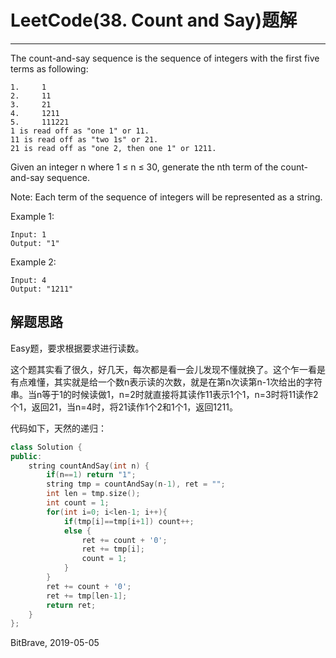 # LeetCode(38. Count and Say)题解
------
The count-and-say sequence is the sequence of integers with the first five terms as following:

    1.     1
    2.     11
    3.     21
    4.     1211
    5.     111221
    1 is read off as "one 1" or 11.
    11 is read off as "two 1s" or 21.
    21 is read off as "one 2, then one 1" or 1211.

Given an integer n where 1 ≤ n ≤ 30, generate the nth term of the count-and-say sequence.

Note: Each term of the sequence of integers will be represented as a string.

 

Example 1:

    Input: 1
    Output: "1"
Example 2:

    Input: 4
    Output: "1211"


## 解题思路
Easy题，要求根据要求进行读数。

这个题其实看了很久，好几天，每次都是看一会儿发现不懂就换了。这个乍一看是有点难懂，其实就是给一个数n表示读的次数，就是在第n次读第n-1次给出的字符串。当n等于1的时候读做1，n=2时就直接将其读作11表示1个1，n=3时将11读作2个1，返回21，当n=4时，将21读作1个2和1个1，返回1211。

代码如下，天然的递归：

```c++
class Solution {
public:
    string countAndSay(int n) {
        if(n==1) return "1";
        string tmp = countAndSay(n-1), ret = "";
        int len = tmp.size();
        int count = 1;
        for(int i=0; i<len-1; i++){
            if(tmp[i]==tmp[i+1]) count++;
            else {
                ret += count + '0';
                ret += tmp[i];
                count = 1;
            }
        }
        ret += count + '0';
        ret += tmp[len-1];
        return ret;
    }
};
```

BitBrave, 2019-05-05
